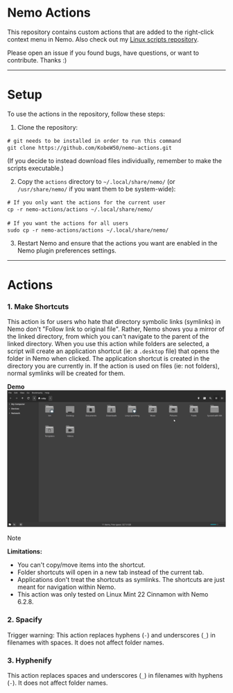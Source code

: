 # Nemo Actions

This repository contains custom actions that are added to the right-click context menu in Nemo. Also check out my [Linux scripts repository](https://github.com/KobeW50/linux-scripts).

Please open an issue if you found bugs, have questions, or want to contribute. Thanks :)
___

# Setup

To use the actions in the repository, follow these steps:

1. Clone the repository:

```
# git needs to be installed in order to run this command
git clone https://github.com/KobeW50/nemo-actions.git
```

(If you decide to instead download files individually, remember to make the scripts executable.)

2. Copy the `actions` directory to `~/.local/share/nemo/` (or `/usr/share/nemo/` if you want them to be system-wide):

```
# If you only want the actions for the current user
cp -r nemo-actions/actions ~/.local/share/nemo/

# If you want the actions for all users
sudo cp -r nemo-actions/actions ~/.local/share/nemo/
```

3. Restart Nemo and ensure that the actions you want are enabled in the Nemo plugin preferences settings.
___

# Actions

### 1. Make Shortcuts

This action is for users who hate that directory symbolic links (symlinks) in Nemo don't "Follow link to original file". Rather, Nemo shows you a mirror of the linked directory, from which you can't navigate to the parent of the linked directory. When you use this action while folders are selected, a script will create an application shortcut (ie: a `.desktop` file) that opens the folder in Nemo when clicked. The application shortcut is created in the directory you are currently in. If the action is used on files (ie: not folders), normal symlinks will be created for them.

**Demo**
<img src="/assets/make-shortcuts.gif" width="1200"/>

> [!NOTE]
>
> **Limitations:**
> - You can't copy/move items into the shortcut.
> - Folder shortcuts will open in a new tab instead of the current tab.
> - Applications don't treat the shortcuts as symlinks. The shortcuts are just meant for navigation within Nemo.
> - This action was only tested on Linux Mint 22 Cinnamon with Nemo 6.2.8.


### 2. Spacify

Trigger warning: This action replaces hyphens (`-`) and underscores (`_`) in filenames with spaces. It does not affect folder names.


### 3. Hyphenify

This action replaces spaces and underscores (`_`) in filenames with hyphens (`-`). It does not affect folder names.
